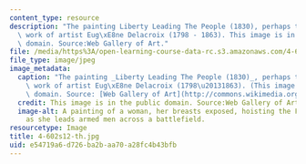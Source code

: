 ```yaml
---
content_type: resource
description: "The painting Liberty Leading The People (1830), perhaps the most influential\
  \ work of artist Eug\xE8ne Delacroix (1798 - 1863). This image is in the public\
  \ domain. Source:Web Gallery of Art."
file: /media/https%3A/open-learning-course-data-rc.s3.amazonaws.com/4-602-modern-art-and-mass-culture-spring-2012/e54719a6d726ba2baa70a28fc4b43bfb_4-602s12-th.jpg
file_type: image/jpeg
image_metadata:
  caption: "The painting _Liberty Leading The People (1830)_, perhaps the most influential\
    \ work of artist Eug\xE8ne Delacroix (1798\u20131863). (This image is in the public\
    \ domain. Source: [Web Gallery of Art](http://commons.wikimedia.org/wiki/File:Eug%C3%A8ne_Delacroix_-_Liberty_Leading_the_People_%2828th_July_1830%29_-_WGA6177.jpg).)"
  credit: This image is in the public domain. Source:Web Gallery of Art.
  image-alt: A painting of a woman, her breasts exposed, hoisting the French flag
    as she leads armed men across a battlefield.
resourcetype: Image
title: 4-602s12-th.jpg
uid: e54719a6-d726-ba2b-aa70-a28fc4b43bfb
---
```

